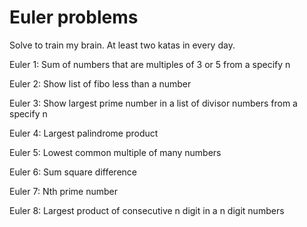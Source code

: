 # Euler problems

Solve to train my brain. At least two katas in every day.

Euler 1: Sum of numbers that are multiples of 3 or 5 from a specify n

Euler 2: Show list of fibo less than a number

Euler 3: Show largest prime number in a list of divisor numbers from a specify n

Euler 4: Largest palindrome product

Euler 5: Lowest common multiple of many numbers

Euler 6: Sum square difference

Euler 7: Nth prime number

Euler 8: Largest product of consecutive n digit in a n digit numbers

